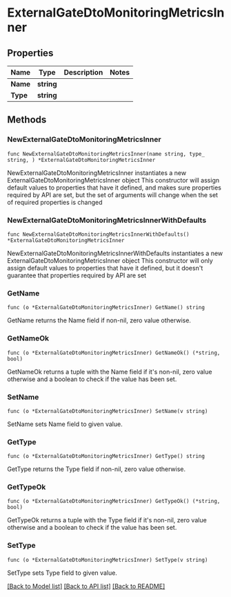 # ExternalGateDtoMonitoringMetricsInner

## Properties

Name | Type | Description | Notes
------------ | ------------- | ------------- | -------------
**Name** | **string** |  | 
**Type** | **string** |  | 

## Methods

### NewExternalGateDtoMonitoringMetricsInner

`func NewExternalGateDtoMonitoringMetricsInner(name string, type_ string, ) *ExternalGateDtoMonitoringMetricsInner`

NewExternalGateDtoMonitoringMetricsInner instantiates a new ExternalGateDtoMonitoringMetricsInner object
This constructor will assign default values to properties that have it defined,
and makes sure properties required by API are set, but the set of arguments
will change when the set of required properties is changed

### NewExternalGateDtoMonitoringMetricsInnerWithDefaults

`func NewExternalGateDtoMonitoringMetricsInnerWithDefaults() *ExternalGateDtoMonitoringMetricsInner`

NewExternalGateDtoMonitoringMetricsInnerWithDefaults instantiates a new ExternalGateDtoMonitoringMetricsInner object
This constructor will only assign default values to properties that have it defined,
but it doesn't guarantee that properties required by API are set

### GetName

`func (o *ExternalGateDtoMonitoringMetricsInner) GetName() string`

GetName returns the Name field if non-nil, zero value otherwise.

### GetNameOk

`func (o *ExternalGateDtoMonitoringMetricsInner) GetNameOk() (*string, bool)`

GetNameOk returns a tuple with the Name field if it's non-nil, zero value otherwise
and a boolean to check if the value has been set.

### SetName

`func (o *ExternalGateDtoMonitoringMetricsInner) SetName(v string)`

SetName sets Name field to given value.


### GetType

`func (o *ExternalGateDtoMonitoringMetricsInner) GetType() string`

GetType returns the Type field if non-nil, zero value otherwise.

### GetTypeOk

`func (o *ExternalGateDtoMonitoringMetricsInner) GetTypeOk() (*string, bool)`

GetTypeOk returns a tuple with the Type field if it's non-nil, zero value otherwise
and a boolean to check if the value has been set.

### SetType

`func (o *ExternalGateDtoMonitoringMetricsInner) SetType(v string)`

SetType sets Type field to given value.



[[Back to Model list]](../README.md#documentation-for-models) [[Back to API list]](../README.md#documentation-for-api-endpoints) [[Back to README]](../README.md)


